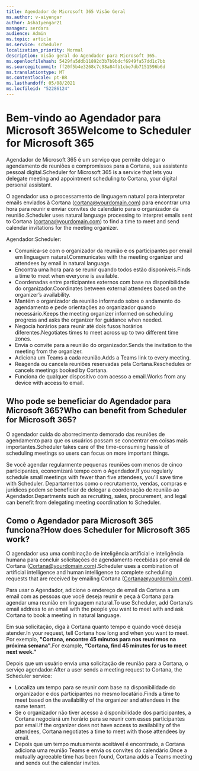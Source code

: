 ```yaml
---
title: Agendador de Microsoft 365 Visão Geral
ms.author: v-aiyengar
author: AshaIyengar21
manager: serdars
audience: Admin
ms.topic: article
ms.service: scheduler
localization_priority: Normal
description: Visão geral do Agendador para Microsoft 365.
ms.openlocfilehash: 5429fa5ddb11892d3b7b9bdcf6949fa57dd1c7bb
ms.sourcegitcommit: ff20f5b4e3268c7c98a84fb1cbe7db7151596b6d
ms.translationtype: MT
ms.contentlocale: pt-BR
ms.lasthandoff: 05/08/2021
ms.locfileid: "52286124"
---
```

# <a name="welcome-to-scheduler-for-microsoft-365"></a><span data-ttu-id="19b6f-103">Bem-vindo ao Agendador para Microsoft 365</span><span class="sxs-lookup"><span data-stu-id="19b6f-103">Welcome to Scheduler for Microsoft 365</span></span>

<span data-ttu-id="19b6f-104">Agendador de Microsoft 365 é um serviço que permite delegar o agendamento de reuniões e compromissos para a Cortana, sua assistente pessoal digital.</span><span class="sxs-lookup"><span data-stu-id="19b6f-104">Scheduler for Microsoft 365 is a service that lets you delegate meeting and appointment scheduling to Cortana, your digital personal assistant.</span></span> 

<span data-ttu-id="19b6f-105">O agendador usa o processamento de linguagem natural para interpretar emails enviados à Cortana (cortana@yourdomain.com) para encontrar uma hora para reunir e enviar convites de calendário para o organizador da reunião.</span><span class="sxs-lookup"><span data-stu-id="19b6f-105">Scheduler uses natural language processing to interpret emails sent to Cortana (cortana@yourdomain.com) to find a time to meet and send calendar invitations for the meeting organizer.</span></span>   

<span data-ttu-id="19b6f-106">Agendador:</span><span class="sxs-lookup"><span data-stu-id="19b6f-106">Scheduler:</span></span> 

- <span data-ttu-id="19b6f-107">Comunica-se com o organizador da reunião e os participantes por email em linguagem natural.</span><span class="sxs-lookup"><span data-stu-id="19b6f-107">Communicates with the meeting organizer and attendees by email in natural language.</span></span>
- <span data-ttu-id="19b6f-108">Encontra uma hora para se reunir quando todos estão disponíveis.</span><span class="sxs-lookup"><span data-stu-id="19b6f-108">Finds a time to meet when everyone is available.</span></span>
- <span data-ttu-id="19b6f-109">Coordenadas entre participantes externos com base na disponibilidade do organizador.</span><span class="sxs-lookup"><span data-stu-id="19b6f-109">Coordinates between external attendees based on the organizer’s availability.</span></span>
- <span data-ttu-id="19b6f-110">Mantém o organizador da reunião informado sobre o andamento do agendamento e pede orientações ao organizador quando necessário.</span><span class="sxs-lookup"><span data-stu-id="19b6f-110">Keeps the meeting organizer informed on scheduling progress and asks the organizer for guidance when needed.</span></span>
- <span data-ttu-id="19b6f-111">Negocia horários para reunir até dois fusos horários diferentes.</span><span class="sxs-lookup"><span data-stu-id="19b6f-111">Negotiates times to meet across up to two different time zones.</span></span>
- <span data-ttu-id="19b6f-112">Envia o convite para a reunião do organizador.</span><span class="sxs-lookup"><span data-stu-id="19b6f-112">Sends the invitation to the meeting from the organizer.</span></span>
- <span data-ttu-id="19b6f-113">Adiciona um Teams a cada reunião.</span><span class="sxs-lookup"><span data-stu-id="19b6f-113">Adds a Teams link to every meeting.</span></span>
- <span data-ttu-id="19b6f-114">Reagenda ou cancela reuniões reservadas pela Cortana.</span><span class="sxs-lookup"><span data-stu-id="19b6f-114">Reschedules or cancels meetings booked by Cortana.</span></span>
- <span data-ttu-id="19b6f-115">Funciona de qualquer dispositivo com acesso a email.</span><span class="sxs-lookup"><span data-stu-id="19b6f-115">Works from any device with access to email.</span></span>

## <a name="who-can-benefit-from-scheduler-for-microsoft-365"></a><span data-ttu-id="19b6f-116">Who pode se beneficiar do Agendador para Microsoft 365?</span><span class="sxs-lookup"><span data-stu-id="19b6f-116">Who can benefit from Scheduler for Microsoft 365?</span></span>

<span data-ttu-id="19b6f-117">O agendador cuida do aborrecimento demorado das reuniões de agendamento para que os usuários possam se concentrar em coisas mais importantes.</span><span class="sxs-lookup"><span data-stu-id="19b6f-117">Scheduler takes care of the time-consuming hassle of scheduling meetings so users can focus on more important things.</span></span> 

<span data-ttu-id="19b6f-118">Se você agendar regularmente pequenas reuniões com menos de cinco participantes, economizará tempo com o Agendador.</span><span class="sxs-lookup"><span data-stu-id="19b6f-118">If you regularly schedule small meetings with fewer than five attendees, you'll save time with Scheduler.</span></span>  <span data-ttu-id="19b6f-119">Departamentos como o recrutamento, vendas, compras e jurídicos podem se beneficiar de delegar a coordenação de reunião ao Agendador.</span><span class="sxs-lookup"><span data-stu-id="19b6f-119">Departments such as recruiting, sales, procurement, and legal can benefit from delegating meeting coordination to Scheduler.</span></span>

## <a name="how-does-scheduler-for-microsoft-365-work"></a><span data-ttu-id="19b6f-120">Como o Agendador para Microsoft 365 funciona?</span><span class="sxs-lookup"><span data-stu-id="19b6f-120">How does Scheduler for Microsoft 365 work?</span></span>

<span data-ttu-id="19b6f-121">O agendador usa uma combinação de inteligência artificial e inteligência humana para concluir solicitações de agendamento recebidas por email da Cortana (Cortana@yourdomain.com).</span><span class="sxs-lookup"><span data-stu-id="19b6f-121">Scheduler uses a combination of artificial intelligence and human intelligence to complete scheduling requests that are received by emailing Cortana (Cortana@yourdomain.com).</span></span>  

<span data-ttu-id="19b6f-122">Para usar o Agendador, adicione o endereço de email da Cortana a um email com as pessoas que você deseja reunir e peça à Cortana para agendar uma reunião em linguagem natural.</span><span class="sxs-lookup"><span data-stu-id="19b6f-122">To use Scheduler, add Cortana’s email address to an email with the people you want to meet with and ask Cortana to book a meeting in natural language.</span></span> 

<span data-ttu-id="19b6f-123">Em sua solicitação, diga à Cortana quanto tempo e quando você deseja atender.</span><span class="sxs-lookup"><span data-stu-id="19b6f-123">In your request, tell Cortana how long and when you want to meet.</span></span> <span data-ttu-id="19b6f-124">Por exemplo, **"Cortana, encontre 45 minutos para nos reunirmos na próxima semana".**</span><span class="sxs-lookup"><span data-stu-id="19b6f-124">For example, **“Cortana, find 45 minutes for us to meet next week.”**</span></span>

<span data-ttu-id="19b6f-125">Depois que um usuário envia uma solicitação de reunião para a Cortana, o serviço agendador:</span><span class="sxs-lookup"><span data-stu-id="19b6f-125">After a user sends a meeting request to Cortana, the Scheduler service:</span></span> 

- <span data-ttu-id="19b6f-126">Localiza um tempo para se reunir com base na disponibilidade do organizador e dos participantes no mesmo locatário.</span><span class="sxs-lookup"><span data-stu-id="19b6f-126">Finds a time to meet based on the availability of the organizer and attendees in the same tenant.</span></span>
- <span data-ttu-id="19b6f-127">Se o organizador não tiver acesso à disponibilidade dos participantes, a Cortana negociará um horário para se reunir com esses participantes por email.</span><span class="sxs-lookup"><span data-stu-id="19b6f-127">If the organizer does not have access to availability of the attendees, Cortana negotiates a time to meet with those attendees by email.</span></span> 
- <span data-ttu-id="19b6f-128">Depois que um tempo mutuamente aceitável é encontrado, a Cortana adiciona uma reunião Teams e envia os convites do calendário.</span><span class="sxs-lookup"><span data-stu-id="19b6f-128">Once a mutually agreeable time has been found, Cortana adds a Teams meeting and sends out the calendar invites.</span></span> 
